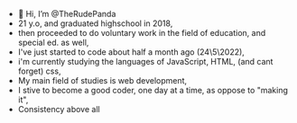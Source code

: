 - 👋 Hi, I’m @TheRudePanda
- 21 y.o, and graduated highschool in 2018,
- then proceeded to do voluntary work in the field of education, and special ed. as well,
- I've just started to code about half a month ago (24\5\2022),
- i'm currently studying the languages of JavaScript, HTML, (and cant forget) css,
- My main field of studies is web development,
- I stive to become a good coder, one day at a time, as oppose to "making it",
- Consistency above all


<!---
TheRudePanda/TheRudePanda is a ✨ special ✨ repository because its `README.md` (this file) appears on your GitHub profile.
You can click the Preview link to take a look at your changes.
--->

